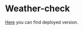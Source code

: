# Weather-check

<a href="https://serene-ardinghelli-c9c343.netlify.com/">Here</a> you can find deployed version.
